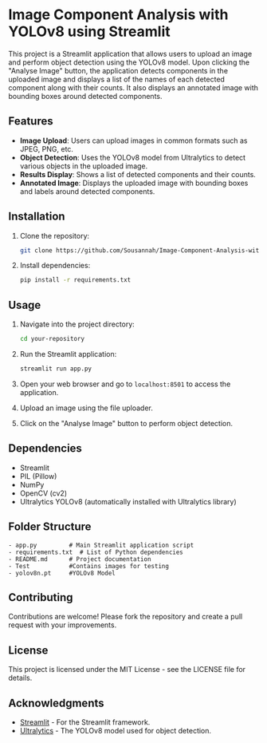 # Image Component Analysis with YOLOv8 using Streamlit

This project is a Streamlit application that allows users to upload an image and perform object detection using the YOLOv8 model. Upon clicking the "Analyse Image" button, the application detects components in the uploaded image and displays a list of the names of each detected component along with their counts. It also displays an annotated image with bounding boxes around detected components.

## Features

- **Image Upload**: Users can upload images in common formats such as JPEG, PNG, etc.
- **Object Detection**: Uses the YOLOv8 model from Ultralytics to detect various objects in the uploaded image.
- **Results Display**: Shows a list of detected components and their counts.
- **Annotated Image**: Displays the uploaded image with bounding boxes and labels around detected components.

## Installation

1. Clone the repository:

   ```bash
   git clone https://github.com/Sousannah/Image-Component-Analysis-with-YOLOv8-using-Streamlit.git
   ```

2. Install dependencies:

   ```bash
   pip install -r requirements.txt
   ```

## Usage

1. Navigate into the project directory:

   ```bash
   cd your-repository
   ```

2. Run the Streamlit application:

   ```bash
   streamlit run app.py
   ```

3. Open your web browser and go to `localhost:8501` to access the application.

4. Upload an image using the file uploader.
   
5. Click on the "Analyse Image" button to perform object detection.

## Dependencies

- Streamlit
- PIL (Pillow)
- NumPy
- OpenCV (cv2)
- Ultralytics YOLOv8 (automatically installed with Ultralytics library)

## Folder Structure

```
- app.py         # Main Streamlit application script
- requirements.txt  # List of Python dependencies
- README.md      # Project documentation
- Test           #Contains images for testing
- yolov8n.pt     #YOLOv8 Model
```

## Contributing

Contributions are welcome! Please fork the repository and create a pull request with your improvements.

## License

This project is licensed under the MIT License - see the LICENSE file for details.

## Acknowledgments

- [Streamlit](https://streamlit.io/) - For the Streamlit framework.
- [Ultralytics](https://github.com/ultralytics/ultralytics) - The YOLOv8 model used for object detection.
